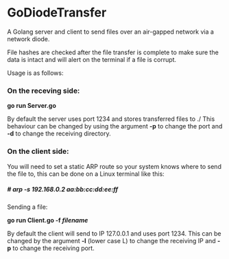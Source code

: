 # GoDiodeTransfer
A Golang server and client to send files over an air-gapped network via a network diode.

File hashes are checked after the file transfer is complete to make sure the data is intact and will alert on the terminal if a file is corrupt.

Usage is as follows:


### On the receving side:

__go run Server.go__

By default the server uses port 1234 and stores transferred files to ./
This behaviour can be changed by using the argument __-p__ to change the port and __-d__ to change the receiving directory.


### On the client side:

You will need to set a static ARP route so your system knows where to send the file to, this can be done on a Linux terminal like this:
##### \# arp -s 192.168.0.2 aa:bb:cc:dd:ee:ff

Sending a file:

__go run Client.go -f *filename*__

By default the client will send to IP 127.0.0.1 and uses port 1234.
This can be changed by the argument __-l__ (lower case L) to change the receiving IP and __-p__ to change the receiving port.
